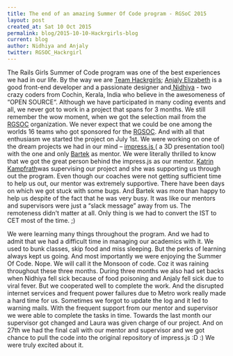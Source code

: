 ```yaml
---
title: The end of an amazing Summer Of Code program - RGSoC 2015
layout: post
created_at: Sat 10 Oct 2015
permalink: blog/2015-10-10-Hackrgirls-blog
current: blog
author: Nidhiya and Anjaly
twitter: RGSOC_Hackrgirl
---
```


The Rails Girls Summer of Code program was one of the best experiences we had in our life. By the way we are <a href="https://twitter.com/RGSOC_Hackrgirl">Team Hackrgirls</a>; <a href="https://www.linkedin.com/in/anjalysaju">Anjaly Elizabeth</a> is a good front-end developer and a passionate designer and<a href="https://about.me/nidhiya"> Nidhiya</a> - two crazy coders from Cochin, Kerala, India who believe in the awesomeness of “OPEN SOURCE“. Although we have participated in many coding events and all, we never got to work in a project that spans for 3 months. We still remember the wow moment, when we got the selection mail from the <a href="http://www.railsgirlssummerofcode.org/">RGSOC</a> organization. We never expect that we could be one among the worlds 16 teams who got sponsored for the <a href="http://www.railsgirlssummerofcode.org/">RGSOC</a>.  And with all that enthusiasm we started the project on July 1st.  We were working on one of the dream projects we had in our mind – <a href="https://github.com/impress/impress.js">  impress.js </a>( a 3D presentation tool) with the one and only <a href="https://teams.railsgirlssummerofcode.org/users/148">Bartek</a> as mentor. We were literally thrilled to know that we got the great person behind the impress.js as our mentor. <a href="https://teams.railsgirlssummerofcode.org/users/17">Katrin Kampfrath</a>was supervising our project and she was supporting us through out the program. Even though our coaches were not getting sufficient time to help us out, our mentor was extremely supportive. There have been days on which we got stuck with some bugs. And Bartek was more than happy to help us despite of the fact that he was very busy. It was like our mentors and supervisors were just a “slack message” away from us. The remoteness didn't matter at all. Only thing is we had to convert the IST to CET most of the time. ;)

We were learning many things throughout the program. And we had to admit that we had a difficult time in managing our academics with it. We used to bunk classes, skip food and miss sleeping. But the perks of learning always kept us going. And most importantly we were enjoying the Summer Of Code. Nope. We will call it the Monsoon of code. Coz it was raining throughout these three months. During three months we also had set backs when Nidhiya fell sick because of food poisoning and Anjaly fell sick due to viral fever. But we cooperated well to complete the work. And the disrupted internet services and frequent power failures due to Metro work really made a hard time for us. Sometimes we forgot to update the log and it led to warning mails. With the frequent support from our mentor and supervisor we were able to complete the tasks in time. Towards the last month our supervisor got changed and Laura was given charge of our project. And on 27th we had the final call with our mentor and supervisor and we got chance to pull the code into the original repository of impress.js :D :) We were truly excited about it. 
